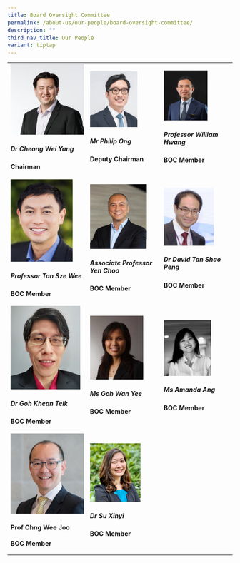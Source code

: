 ```yaml
---
title: Board Oversight Committee
permalink: /about-us/our-people/board-oversight-committee/
description: ""
third_nav_title: Our People
variant: tiptap
---
```

<table><tbody><tr><td rowspan="1" colspan="1"><a class="isomer-image-wrapper" href="/biography/board-oversight-committee/dr-cheong-wei-yang/"><img style="width: 100%;" height="auto" width="100%" alt="" src="/images/Biography/Board Oversight Committee/Profile_CheongWeiYang_v2.jpg"></a><h5>Dr Cheong Wei Yang</h5><p><strong>Chairman</strong></p></td><td rowspan="1" colspan="1"><a class="isomer-image-wrapper" href="/biography/board-oversight-committee/mr-philip-ong/"><img style="width: 70%;" height="auto" width="100%" alt="" src="/images/Biography/Board Oversight Committee/ds_philip_ong_boc_page_overview.jpg"></a><h5>Mr Philip Ong</h5><p><strong>Deputy Chairman</strong></p></td><td rowspan="1" colspan="1"><a class="isomer-image-wrapper" href="/biography/board-oversight-committee/professor-william-hwang/"><img style="width: 67%;" height="auto" width="100%" alt="" src="/images/Biography/Board Oversight Committee/Profile_Picture___Prof_William_Hwang_v2.jpg"></a><h5>Professor William Hwang</h5><p><strong>BOC Member</strong></p></td></tr><tr><td rowspan="1" colspan="1"><a class="isomer-image-wrapper" href="/biography/board-oversight-committee/professor-tan-sze-wee/"><img style="width: 85%;" height="auto" width="100%" alt="" src="/images/Biography/Board Oversight Committee/Prof_TSW_resized.png"></a><h5>Professor Tan Sze Wee</h5><p><strong>BOC Member</strong></p></td><td rowspan="1" colspan="1"><a class="isomer-image-wrapper" href="/biography/board-oversight-committee/associate-professor-yen-choo/"><img style="width: 84%;" height="auto" width="100%" alt="" src="/images/Biography/Board Oversight Committee/Profile_Pic_AProf_Yen_Choo_v2.jpg"></a><h5>Associate Professor Yen Choo</h5><p><strong>BOC Member</strong></p></td><td rowspan="1" colspan="1"><a class="isomer-image-wrapper" href="/biography/board-oversight-committee/dr-david-tan-shao-peng/"><img style="width: 76%;" height="auto" width="100%" alt="" src="/images/Biography/Board Oversight Committee/associate professor david tan shao peng.jpg"></a><h5>Dr David Tan Shao Peng</h5><p><strong>BOC Member</strong></p></td></tr><tr><td rowspan="1" colspan="1"><a class="isomer-image-wrapper" href="/biography/board-oversight-committee/dr-goh-khean-teik/"><img style="width: 95%;" height="auto" width="100%" alt="" src="/images/Biography/Board Oversight Committee/dr goh khean teik.jpg"></a><h5>Dr Goh Khean Teik</h5><p><strong>BOC Member</strong></p></td><td rowspan="1" colspan="1"><a class="isomer-image-wrapper" href="/biography/board-oversight-committee/ms-goh-wan-yee/"><img style="width: 79%;" height="auto" width="100%" alt="" src="/images/Biography/Board Oversight Committee/ms goh wan yee.jpg"></a><h5>Ms Goh Wan Yee</h5><p><strong>BOC Member</strong></p></td><td rowspan="1" colspan="1"><a class="isomer-image-wrapper" href="/biography/board-oversight-committee/ms-amanda-ang/"><img style="width: 72%;" height="auto" width="100%" alt="" src="/images/Biography/Board Oversight Committee/Amanda_photo.jpg"></a><h5>Ms Amanda Ang</h5><p><strong>BOC Member</strong></p></td></tr><tr><td rowspan="1" colspan="1"><a class="isomer-image-wrapper" href="/biography/board-oversight-committee/prof-chng-wee-joo/"><img style="width: 100%" height="auto" width="100%" alt="" src="/images/Biography/Board Oversight Committee/Photo_CWJ_resized.png"></a><h4>Prof Chng Wee Joo</h4><p><strong>BOC Member</strong></p></td><td rowspan="1" colspan="1"><a class="isomer-image-wrapper" href="/biography/board-of-oversight-committee/dr-su-xinyi/"><img style="width: 75%;" height="auto" width="100%" alt="" src="/images/Biography/Board Oversight Committee/Profile_Picture___Dr_Su_Xinyi.jpg"></a><h5>Dr Su Xinyi</h5><p><strong>BOC Member</strong></p></td><td rowspan="1" colspan="1"><p></p></td></tr></tbody></table><p></p>